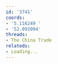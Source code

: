 ```yaml
---
id: '3741'
coords:
- '5.116249 '
- '52.093094'
threads:
- The China Trade
relateds:
- Loading...
---
```

